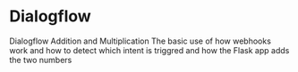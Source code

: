 # Dialogflow
Dialogflow Addition and Multiplication
The basic use of how  webhooks work and how to detect which intent is triggred and how the Flask app adds the two numbers
